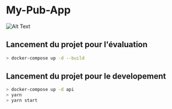 # My-Pub-App

![Alt Text](https://tenor.com/view/emmanuel-macron-projet-gif-10371648.gif)

## Lancement du projet pour l'évaluation

```sh
> docker-compose up -d --build
```

## Lancement du projet pour le developement

```sh
> docker-compose up -d api
> yarn
> yarn start
```
